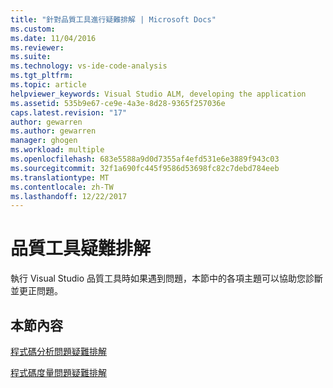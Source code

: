 ```yaml
---
title: "針對品質工具進行疑難排解 | Microsoft Docs"
ms.custom: 
ms.date: 11/04/2016
ms.reviewer: 
ms.suite: 
ms.technology: vs-ide-code-analysis
ms.tgt_pltfrm: 
ms.topic: article
helpviewer_keywords: Visual Studio ALM, developing the application
ms.assetid: 535b9e67-ce9e-4a3e-8d28-9365f257036e
caps.latest.revision: "17"
author: gewarren
ms.author: gewarren
manager: ghogen
ms.workload: multiple
ms.openlocfilehash: 683e5588a9d0d7355af4efd531e6e3889f943c03
ms.sourcegitcommit: 32f1a690fc445f9586d53698fc82c7debd784eeb
ms.translationtype: MT
ms.contentlocale: zh-TW
ms.lasthandoff: 12/22/2017
---
```

# <a name="troubleshooting-quality-tools"></a>品質工具疑難排解
執行 Visual Studio 品質工具時如果遇到問題，本節中的各項主題可以協助您診斷並更正問題。  
  
## <a name="in-this-section"></a>本節內容  
 [程式碼分析問題疑難排解](../code-quality/troubleshooting-code-analysis-issues.md)  
  
 [程式碼度量問題疑難排解](../code-quality/troubleshooting-code-metrics-issues.md)
